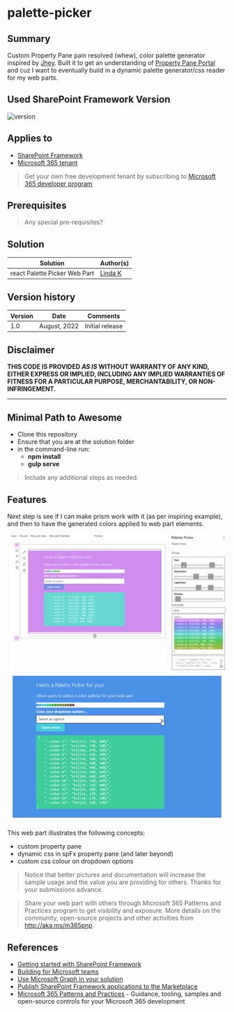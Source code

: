 # palette-picker

## Summary

Custom Property Pane pain resolved (whew), color palette generator inspired by [Jhey](https://codepen.io/jh3y/pen/rNjbmBQ?editors=0011).
Built it to get an understanding of [Property Pane Portal](https://www.npmjs.com/package/property-pane-portal) and cuz I want to eventually build in a dynamic palette generator/css reader for my web parts.

## Used SharePoint Framework Version

![version](https://img.shields.io/badge/version-1.13-green.svg)

## Applies to

- [SharePoint Framework](https://aka.ms/spfx)
- [Microsoft 365 tenant](https://docs.microsoft.com/en-us/sharepoint/dev/spfx/set-up-your-developer-tenant)

> Get your own free development tenant by subscribing to [Microsoft 365 developer program](http://aka.ms/o365devprogram)

## Prerequisites

> Any special pre-requisites?

## Solution

Solution|Author(s)
--------|---------
react Palette Picker Web Part | [Linda K](https://github.com/flowerbot)

## Version history

Version|Date|Comments
-------|----|--------
1.0|August, 2022|Initial release

## Disclaimer

**THIS CODE IS PROVIDED *AS IS* WITHOUT WARRANTY OF ANY KIND, EITHER EXPRESS OR IMPLIED, INCLUDING ANY IMPLIED WARRANTIES OF FITNESS FOR A PARTICULAR PURPOSE, MERCHANTABILITY, OR NON-INFRINGEMENT.**

---

## Minimal Path to Awesome

- Clone this repository
- Ensure that you are at the solution folder
- in the command-line run:
  - **npm install**
  - **gulp serve**

> Include any additional steps as needed.

## Features

Next step is see if I can make prism work with it (as per inspiring example), and then to have the generated colors applied to web part elements.

![property pane view](images/palettePickerWebPart.gif)
![after save and refresh](images/palettePickerWebPartAfterSaveAndRefresh.gif)

This web part illustrates the following concepts:

- custom property pane
- dynamic css in spFx property pane (and later beyond)
- custom css colour on dropdown options

> Notice that better pictures and documentation will increase the sample usage and the value you are providing for others. Thanks for your submissions advance.

> Share your web part with others through Microsoft 365 Patterns and Practices program to get visibility and exposure. More details on the community, open-source projects and other activities from http://aka.ms/m365pnp.

## References

- [Getting started with SharePoint Framework](https://docs.microsoft.com/en-us/sharepoint/dev/spfx/set-up-your-developer-tenant)
- [Building for Microsoft teams](https://docs.microsoft.com/en-us/sharepoint/dev/spfx/build-for-teams-overview)
- [Use Microsoft Graph in your solution](https://docs.microsoft.com/en-us/sharepoint/dev/spfx/web-parts/get-started/using-microsoft-graph-apis)
- [Publish SharePoint Framework applications to the Marketplace](https://docs.microsoft.com/en-us/sharepoint/dev/spfx/publish-to-marketplace-overview)
- [Microsoft 365 Patterns and Practices](https://aka.ms/m365pnp) - Guidance, tooling, samples and open-source controls for your Microsoft 365 development